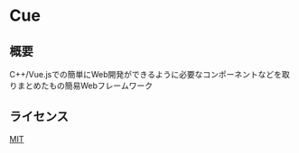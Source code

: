 # Cue
## 概要
C++/Vue.jsでの簡単にWeb開発ができるように必要なコンポーネントなどを取りまとめたもの簡易Webフレームワーク

## ライセンス

[MIT](./LICENSE)